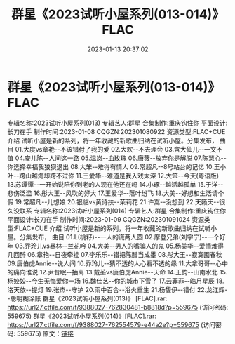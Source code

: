 ﻿---
title: 群星《2023试听小屋系列(013-014)》FLAC
date: 2023-01-13 20:37:02
categories: APE、FLAC、MP3
tags: 华语中文
---
# 群星《2023试听小屋系列(013-014)》FLAC

专辑名称:2023试听小屋系列(013)
专辑艺人:群星
合集制作:重庆钩住你
平面设计:长刀在手
制作时间:2023-01-08
CQGZN:202301080922
资源类型:FLAC+CUE
介绍
试听小屋是新的系列，将一年收藏的新歌曲归纳在试听小屋。分集发布，
曲目
01.大度vs章艳--不该错付了我的爱
02.大欢--不去理会
03.含大仙儿--一文不值
04.安儿陈--人间这一路
05.温岚--血玫瑰
06.唐薇--放弃你是解脱
07.陈慧心--你选择幸福我狼狈退出
08.大笨--难得有情人
09.常超凡--8号站台的记忆
10.王小叶--跨山越海却跨不过你
11.王爱华--难道是我入戏太深
12.大笨--今天(粤语版)
13.苏谭谭--一开始说陪你到老的人现在他还在吗
14.小琢--越活越孤单
15.于洋--悲伤泛滥
16.彤大王--风吹的好大
17.王爱华--落叶纷飞
18.大美--好想和生活请个假
19.常超凡--儿想娘
20.银临vs黄诗扶--茉莉花
21.许嵩--没想到
22.天籁天--很久没联系
专辑名称:2023试听小屋系列(014)
专辑艺人:群星
合集制作:重庆钩住你
平面设计:长刀在手
制作时间:2023-01-09
CQGZN:202301091024
资源类型:FLAC+CUE
介绍
试听小屋是新的系列，将一年收藏的新歌曲归纳在试听小屋。分集发布，
曲目
01.L(桃籽)--一人的谎两人圆
02.摩登兄弟(刘宇宁)--一个好年
03.乔玲儿vs暴林--兰花吟
04.大美--男人的嘴骗人的鬼
05.杨美华--爱情难得几回醉
06.章艳--日夜牵挂
07.李乐乐--错把陈醋当成墨
08.彤大王--寂寞画春秋
09.唐伯虎Annie--说人间
10.乔玲儿--猜不透的人心看不透的缘
11.大拿哥哥--心中的痛向谁说
12.尹昔眠--抽离
13.戴荃vs唐伯虎Annie--天命
14.王韵--山南水北
15.杨姣姣--今生无悔爱你一场
16.魏佳艺--你的城市下雪了
17.云菲菲--皓月星辰
18.洛天依--提灯
19.张杰--守护
20.雨中百合--浴火重生
21.杨馥伊--错付
22.龙江辉--聪明糊涂账
群星《2023试听小屋系列(013)》 [FLAC].rar: https://url27.ctfile.com/f/9388027-762830481-b8818d?p=559675
(访问密码: 559675)
群星《2023试听小屋系列(014)》[FLAC].rar: https://url27.ctfile.com/f/9388027-762554579-e44a2e?p=559675
(访问密码: 559675)
原文：[链接](https://blog.sina.com.cn/s/blog_1647c7e76010310of.html)